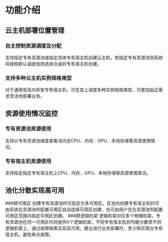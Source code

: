 # 功能介绍

## 云主机部署位置管理
### 自主控制资源调度及分配
支持指定专有资源池或指定具体专有宿主机创建云主机，若指定专有资源池则系统将按照默认调度规则选择合适的专有宿主机创建。
### 支持多种云主机实例规格类型
对于通用型及内存型专有宿主机，可在其上调度多种实例规格类型，可更加贴近需求灵活地部署业务。
## 资源使用情况监控
###  专有资源池资源使用
支持以专有资源池维度查看池内总CPU、内存、GPU、本地存储等资源使用情况。
### 专有宿主机资源使用
支持指定指定专有宿主机上CPU、内存、GPU、本地存储等资源使用情况。
## 池化分散实现高可用
###跨可用区 
创建专有资源池时可指定为多可用区，在池内创建专有宿主机时可由系统在资源池所配置可用区自动选择可用区创建，也可由用户在在资源池所配置可用区范围内指定可用区创建。
###跨逻辑机架
逻辑机架对应多个物理机架，专有资源池在同一可用区内将提供X个逻辑机架，不同专有宿主机将均衡分散至不同逻辑机架上，通过故障隔离实现高可用。建议进行业务部署时，至少购买两台专有宿主机，避免单点故障。